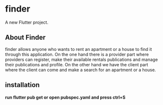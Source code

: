 # finder

A new Flutter project.

## About Finder

finder allows anyone who wants to rent an apartment or a house to find it through this application.
On the one hand there is a provider part where providers can register, make their available rentals publications and manage their publications and profile.
On the other hand we have the client part where the client can come and make a search for an apartment or a house.

## installation 

#### run flutter pub get or open pubspec.yaml and press ctrl+S